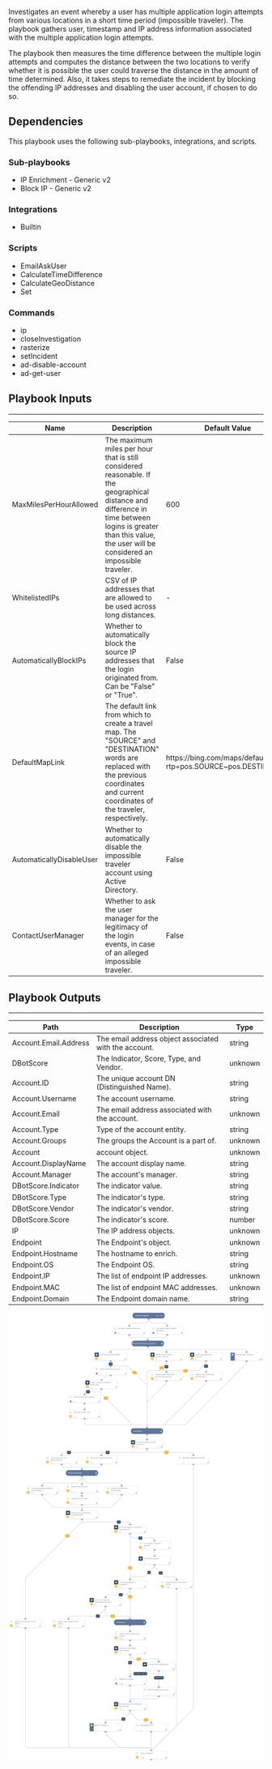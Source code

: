 Investigates an event whereby a user has multiple application login attempts from various locations in a short time period (impossible traveler). The playbook gathers user, timestamp and IP address information associated with the multiple application login attempts.

The playbook then measures the time difference between the multiple login attempts and computes the distance between the two locations to verify whether it is possible the user could traverse the distance
in the amount of time determined. Also, it takes steps to remediate the incident by blocking the offending IP addresses and disabling the user account, if chosen to do so.

## Dependencies
This playbook uses the following sub-playbooks, integrations, and scripts.

### Sub-playbooks
* IP Enrichment - Generic v2
* Block IP - Generic v2

### Integrations
* Builtin

### Scripts
* EmailAskUser
* CalculateTimeDifference
* CalculateGeoDistance
* Set

### Commands
* ip
* closeInvestigation
* rasterize
* setIncident
* ad-disable-account
* ad-get-user

## Playbook Inputs
---

| **Name** | **Description** | **Default Value** | **Required** |
| --- | --- | --- | --- |
| MaxMilesPerHourAllowed | The maximum miles per hour that is still considered reasonable. If the geographical distance and difference in time between logins is greater than this value, the user will be considered an impossible traveler. | 600 | Optional |
| WhitelistedIPs | CSV of IP addresses that are allowed to be used across long distances. | - | Optional |
| AutomaticallyBlockIPs | Whether to automatically block the source IP addresses that the login originated from. Can be "False" or "True". | False | Optional |
| DefaultMapLink | The default link from which to create a travel map. The "SOURCE" and "DESTINATION" words are replaced with the previous coordinates and current coordinates of the traveler, respectively. | https:<span>//bing<span>.com/maps/default.aspx?rtp=pos.SOURCE~pos.DESTINATION | Optional |
| AutomaticallyDisableUser | Whether to automatically disable the impossible traveler account using Active Directory. | False | Optional |
| ContactUserManager | Whether to ask the user manager for the legitimacy of the login events, in case of an alleged impossible traveler. | False | Optional |

## Playbook Outputs
---

| **Path** | **Description** | **Type** |
| --- | --- | --- |
| Account.Email.Address | The email address object associated with the account. | string |
| DBotScore | The Indicator, Score, Type, and Vendor. | unknown |
| Account.ID | The unique account DN (Distinguished Name). | string |
| Account.Username | The account username. | string |
| Account.Email | The email address associated with the account. | unknown |
| Account.Type | Type of the account entity. | string |
| Account.Groups | The groups the Account is a part of. | unknown |
| Account | account object. | unknown |
| Account.DisplayName | The account display name. | string |
| Account.Manager | The account's manager. | string |
| DBotScore.Indicator | The indicator value. | string |
| DBotScore.Type | The indicator's type. | string |
| DBotScore.Vendor | The indicator's vendor. | string |
| DBotScore.Score | The indicator's score. | number |
| IP | The IP address objects. | unknown |
| Endpoint | The Endpoint's object. | unknown |
| Endpoint.Hostname | The hostname to enrich. | string |
| Endpoint.OS | The Endpoint OS. | string |
| Endpoint.IP | The list of endpoint IP addresses. | unknown |
| Endpoint.MAC | The list of endpoint MAC addresses. | unknown |
| Endpoint.Domain | The Endpoint domain name. | string |

![Impossible_Traveller](https://github.com/ElazarK/content-docs/blob/master/images/playbooks/Impossible_Traveler.png)
